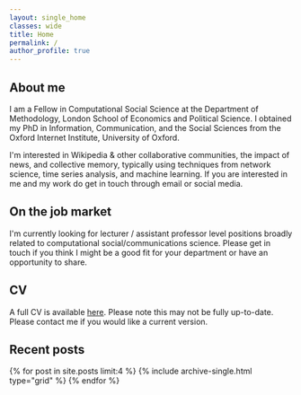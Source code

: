 ```yaml
---
layout: single_home
classes: wide
title: Home
permalink: /
author_profile: true
---
```


## About me
I am a Fellow in Computational Social Science at the Department of Methodology, London School of Economics and Political Science. I obtained my PhD in Information, Communication, and the Social Sciences from the Oxford Internet Institute, University of Oxford.

I'm interested in Wikipedia & other collaborative communities, the impact of news, and collective memory, typically using techniques from network science, time series analysis, and machine learning. If you are interested in me and my work do get in touch through email or social media.

## On the job market

I'm currently looking for lecturer / assistant professor level positions broadly related to computational social/communications science. Please get in touch if you think I might be a good fit for your department or have an opportunity to share.

## CV
A full CV is available [here](assets/files/CV_Patrick_Gildersleve.pdf). Please note this may not be fully up-to-date. Please contact me if you would like a current version.

## Recent posts

<div class="grid__wrapper">
  {% for post in site.posts limit:4 %}
    {% include archive-single.html type="grid" %}
  {% endfor %}
</div>